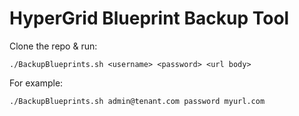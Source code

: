 # HyperGrid Blueprint Backup Tool

Clone the repo & run:

`./BackupBlueprints.sh <username> <password> <url body>`
  
For example:

`./BackupBlueprints.sh admin@tenant.com password myurl.com`
